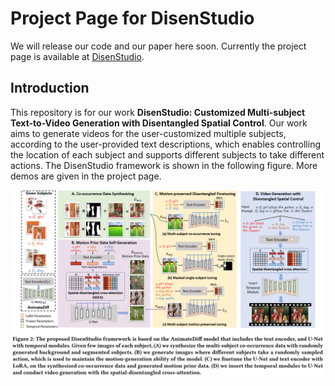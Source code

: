 # Project Page for DisenStudio
We will release our code and our paper here soon. Currently the project page is available at [DisenStudio](https://forchchch.github.io/disenstudio.github.io/).

## Introduction
This repository is for our work **DisenStudio: Customized Multi-subject Text-to-Video Generation with Disentangled Spatial Control**. Our work aims to generate videos for the user-customized multiple subjects, according to the user-provided text descriptions, which enables controlling the location of each subject and supports different subjects to take different actions. The DisenStudio framework is shown in the following figure. More demos are given in the project page.

![_](./static/framework/framework.png)


